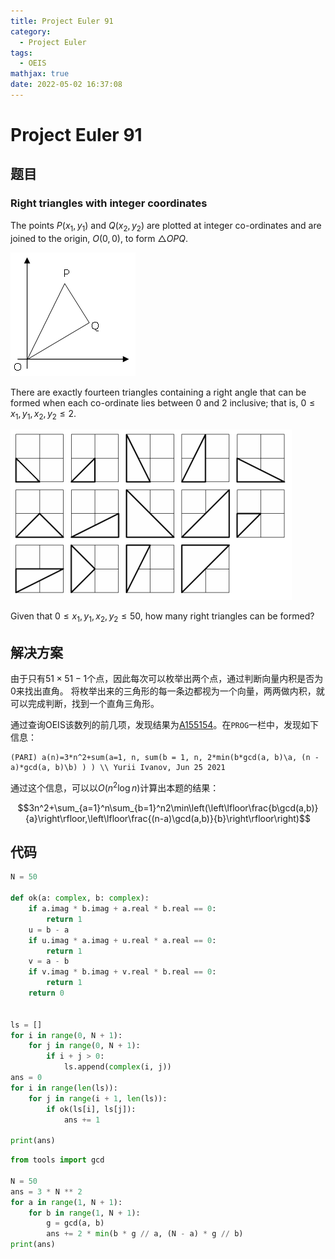 ```yaml
---
title: Project Euler 91
category:
  - Project Euler
tags:
  - OEIS
mathjax: true
date: 2022-05-02 16:37:08
---
```


<escape><!-- more --></escape>

# Project Euler 91

## 题目

### Right triangles with integer coordinates

The points $P (x_1, y_1)$ and $Q (x_2, y_2)$ are plotted at integer co-ordinates and are joined to the origin, $O(0,0)$, to form $\triangle OPQ$.

![](../images/p091_1.png)

There are exactly fourteen triangles containing a right angle that can be formed when each co-ordinate lies between $0$ and $2$ inclusive; that is, $0 \leq x_1, y_1, x_2, y_2 \leq 2$.

![](../images/p091_2.png)

Given that $0 \leq x_1, y_1, x_2, y_2 \leq 50$, how many right triangles can be formed?

## 解决方案

由于只有$51\times 51-1$个点，因此每次可以枚举出两个点，通过判断向量内积是否为$0$来找出直角。
将枚举出来的三角形的每一条边都视为一个向量，两两做内积，就可以完成判断，找到一个直角三角形。

通过查询OEIS该数列的前几项，发现结果为[A155154](https://oeis.org/A155154)。在`PROG`一栏中，发现如下信息：

```
(PARI) a(n)=3*n^2+sum(a=1, n, sum(b = 1, n, 2*min(b*gcd(a, b)\a, (n - a)*gcd(a, b)\b) ) ) \\ Yurii Ivanov, Jun 25 2021
```

通过这个信息，可以以$O(n^2\log n)$计算出本题的结果：

$$3n^2+\sum_{a=1}^n\sum_{b=1}^n2\min\left(\left\lfloor\frac{b\gcd(a,b)}{a}\right\rfloor,\left\lfloor\frac{(n-a)\gcd(a,b)}{b}\right\rfloor\right)$$

## 代码

```py
N = 50

def ok(a: complex, b: complex):
    if a.imag * b.imag + a.real * b.real == 0:
        return 1
    u = b - a
    if u.imag * a.imag + u.real * a.real == 0:
        return 1
    v = a - b
    if v.imag * b.imag + v.real * b.real == 0:
        return 1
    return 0


ls = []
for i in range(0, N + 1):
    for j in range(0, N + 1):
        if i + j > 0:
            ls.append(complex(i, j))
ans = 0
for i in range(len(ls)):
    for j in range(i + 1, len(ls)):
        if ok(ls[i], ls[j]):
            ans += 1

print(ans)

```

```py
from tools import gcd

N = 50
ans = 3 * N ** 2
for a in range(1, N + 1):
    for b in range(1, N + 1):
        g = gcd(a, b)
        ans += 2 * min(b * g // a, (N - a) * g // b)
print(ans)

```
